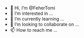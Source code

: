 - 👋 Hi, I’m @FeherTomi
- 👀 I’m interested in ...
- 🌱 I’m currently learning ...
- 💞️ I’m looking to collaborate on ...
- 📫 How to reach me ...

<!---
FeherTomi/FeherTomi is a ✨ special ✨ repository because its `README.md` (this file) appears on your GitHub profile.
You can click the Preview link to take a look at your changes.
--->
